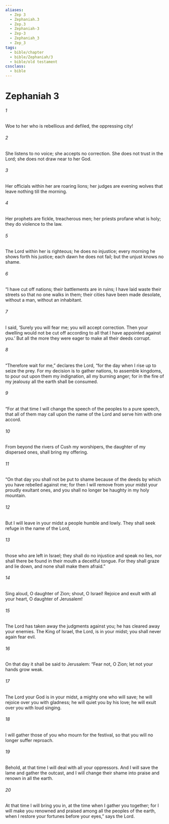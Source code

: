 ```yaml
---
aliases:
  - Zep 3
  - Zephaniah.3
  - Zep.3
  - Zephaniah-3
  - Zep-3
  - Zephaniah_3
  - Zep_3
tags:
  - bible/chapter
  - bible/Zephaniah/3
  - bible/old testament
cssclass:
  - bible
---
```


# Zephaniah 3

###### 1
Woe to her who is rebellious and defiled, the oppressing city!
###### 2
She listens to no voice; she accepts no correction. She does not trust in the Lord; she does not draw near to her God.
###### 3
Her officials within her are roaring lions; her judges are evening wolves that leave nothing till the morning.
###### 4
Her prophets are fickle, treacherous men; her priests profane what is holy; they do violence to the law.
###### 5
The Lord within her is righteous; he does no injustice; every morning he shows forth his justice; each dawn he does not fail; but the unjust knows no shame.
###### 6
“I have cut off nations; their battlements are in ruins; I have laid waste their streets so that no one walks in them; their cities have been made desolate, without a man, without an inhabitant.
###### 7
I said, ‘Surely you will fear me; you will accept correction. Then your dwelling would not be cut off according to all that I have appointed against you.’ But all the more they were eager to make all their deeds corrupt.
###### 8
“Therefore wait for me,” declares the Lord, “for the day when I rise up to seize the prey. For my decision is to gather nations, to assemble kingdoms, to pour out upon them my indignation, all my burning anger; for in the fire of my jealousy all the earth shall be consumed.
###### 9
“For at that time I will change the speech of the peoples to a pure speech, that all of them may call upon the name of the Lord and serve him with one accord.
###### 10
From beyond the rivers of Cush my worshipers, the daughter of my dispersed ones, shall bring my offering.
###### 11
“On that day you shall not be put to shame because of the deeds by which you have rebelled against me; for then I will remove from your midst your proudly exultant ones, and you shall no longer be haughty in my holy mountain.
###### 12
But I will leave in your midst a people humble and lowly. They shall seek refuge in the name of the Lord,
###### 13
those who are left in Israel; they shall do no injustice and speak no lies, nor shall there be found in their mouth a deceitful tongue. For they shall graze and lie down, and none shall make them afraid.”
###### 14
Sing aloud, O daughter of Zion; shout, O Israel! Rejoice and exult with all your heart, O daughter of Jerusalem!
###### 15
The Lord has taken away the judgments against you; he has cleared away your enemies. The King of Israel, the Lord, is in your midst; you shall never again fear evil.
###### 16
On that day it shall be said to Jerusalem: “Fear not, O Zion; let not your hands grow weak.
###### 17
The Lord your God is in your midst, a mighty one who will save; he will rejoice over you with gladness; he will quiet you by his love; he will exult over you with loud singing.
###### 18
I will gather those of you who mourn for the festival, so that you will no longer suffer reproach.
###### 19
Behold, at that time I will deal with all your oppressors. And I will save the lame and gather the outcast, and I will change their shame into praise and renown in all the earth.
###### 20
At that time I will bring you in, at the time when I gather you together; for I will make you renowned and praised among all the peoples of the earth, when I restore your fortunes before your eyes,” says the Lord.


